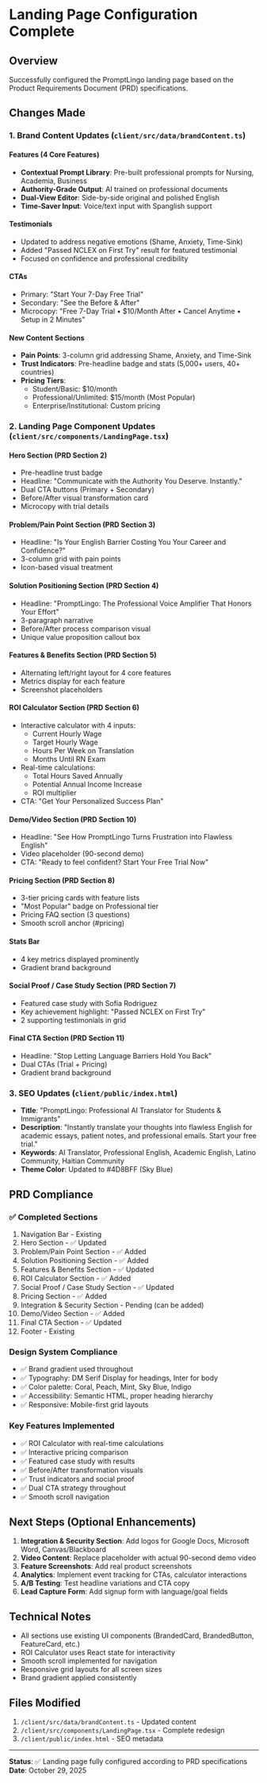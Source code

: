 # Landing Page Configuration Complete

## Overview
Successfully configured the PromptLingo landing page based on the Product Requirements Document (PRD) specifications.

## Changes Made

### 1. Brand Content Updates (`client/src/data/brandContent.ts`)

#### Features (4 Core Features)
- **Contextual Prompt Library**: Pre-built professional prompts for Nursing, Academia, Business
- **Authority-Grade Output**: AI trained on professional documents
- **Dual-View Editor**: Side-by-side original and polished English
- **Time-Saver Input**: Voice/text input with Spanglish support

#### Testimonials
- Updated to address negative emotions (Shame, Anxiety, Time-Sink)
- Added "Passed NCLEX on First Try" result for featured testimonial
- Focused on confidence and professional credibility

#### CTAs
- Primary: "Start Your 7-Day Free Trial"
- Secondary: "See the Before & After"
- Microcopy: "Free 7-Day Trial • $10/Month After • Cancel Anytime • Setup in 2 Minutes"

#### New Content Sections
- **Pain Points**: 3-column grid addressing Shame, Anxiety, and Time-Sink
- **Trust Indicators**: Pre-headline badge and stats (5,000+ users, 40+ countries)
- **Pricing Tiers**: 
  - Student/Basic: $10/month
  - Professional/Unlimited: $15/month (Most Popular)
  - Enterprise/Institutional: Custom pricing

### 2. Landing Page Component Updates (`client/src/components/LandingPage.tsx`)

#### Hero Section (PRD Section 2)
- Pre-headline trust badge
- Headline: "Communicate with the Authority You Deserve. Instantly."
- Dual CTA buttons (Primary + Secondary)
- Before/After visual transformation card
- Microcopy with trial details

#### Problem/Pain Point Section (PRD Section 3)
- Headline: "Is Your English Barrier Costing You Your Career and Confidence?"
- 3-column grid with pain points
- Icon-based visual treatment

#### Solution Positioning Section (PRD Section 4)
- Headline: "PromptLingo: The Professional Voice Amplifier That Honors Your Effort"
- 3-paragraph narrative
- Before/After process comparison visual
- Unique value proposition callout box

#### Features & Benefits Section (PRD Section 5)
- Alternating left/right layout for 4 core features
- Metrics display for each feature
- Screenshot placeholders

#### ROI Calculator Section (PRD Section 6)
- Interactive calculator with 4 inputs:
  - Current Hourly Wage
  - Target Hourly Wage
  - Hours Per Week on Translation
  - Months Until RN Exam
- Real-time calculations:
  - Total Hours Saved Annually
  - Potential Annual Income Increase
  - ROI multiplier
- CTA: "Get Your Personalized Success Plan"

#### Demo/Video Section (PRD Section 10)
- Headline: "See How PromptLingo Turns Frustration into Flawless English"
- Video placeholder (90-second demo)
- CTA: "Ready to feel confident? Start Your Free Trial Now"

#### Pricing Section (PRD Section 8)
- 3-tier pricing cards with feature lists
- "Most Popular" badge on Professional tier
- Pricing FAQ section (3 questions)
- Smooth scroll anchor (#pricing)

#### Stats Bar
- 4 key metrics displayed prominently
- Gradient brand background

#### Social Proof / Case Study Section (PRD Section 7)
- Featured case study with Sofia Rodriguez
- Key achievement highlight: "Passed NCLEX on First Try"
- 2 supporting testimonials in grid

#### Final CTA Section (PRD Section 11)
- Headline: "Stop Letting Language Barriers Hold You Back"
- Dual CTAs (Trial + Pricing)
- Gradient brand background

### 3. SEO Updates (`client/public/index.html`)

- **Title**: "PromptLingo: Professional AI Translator for Students & Immigrants"
- **Description**: "Instantly translate your thoughts into flawless English for academic essays, patient notes, and professional emails. Start your free trial."
- **Keywords**: AI Translator, Professional English, Academic English, Latino Community, Haitian Community
- **Theme Color**: Updated to #4D8BFF (Sky Blue)

## PRD Compliance

### ✅ Completed Sections
1. Navigation Bar - Existing
2. Hero Section - ✅ Updated
3. Problem/Pain Point Section - ✅ Added
4. Solution Positioning Section - ✅ Added
5. Features & Benefits Section - ✅ Updated
6. ROI Calculator Section - ✅ Added
7. Social Proof / Case Study Section - ✅ Updated
8. Pricing Section - ✅ Added
9. Integration & Security Section - Pending (can be added)
10. Demo/Video Section - ✅ Added
11. Final CTA Section - ✅ Updated
12. Footer - Existing

### Design System Compliance
- ✅ Brand gradient used throughout
- ✅ Typography: DM Serif Display for headings, Inter for body
- ✅ Color palette: Coral, Peach, Mint, Sky Blue, Indigo
- ✅ Accessibility: Semantic HTML, proper heading hierarchy
- ✅ Responsive: Mobile-first grid layouts

### Key Features Implemented
- ✅ ROI Calculator with real-time calculations
- ✅ Interactive pricing comparison
- ✅ Featured case study with results
- ✅ Before/After transformation visuals
- ✅ Trust indicators and social proof
- ✅ Dual CTA strategy throughout
- ✅ Smooth scroll navigation

## Next Steps (Optional Enhancements)

1. **Integration & Security Section**: Add logos for Google Docs, Microsoft Word, Canvas/Blackboard
2. **Video Content**: Replace placeholder with actual 90-second demo video
3. **Feature Screenshots**: Add real product screenshots
4. **Analytics**: Implement event tracking for CTAs, calculator interactions
5. **A/B Testing**: Test headline variations and CTA copy
6. **Lead Capture Form**: Add signup form with language/goal fields

## Technical Notes

- All sections use existing UI components (BrandedCard, BrandedButton, FeatureCard, etc.)
- ROI Calculator uses React state for interactivity
- Smooth scroll implemented for navigation
- Responsive grid layouts for all screen sizes
- Brand gradient applied consistently

## Files Modified

1. `/client/src/data/brandContent.ts` - Updated content
2. `/client/src/components/LandingPage.tsx` - Complete redesign
3. `/client/public/index.html` - SEO metadata

---

**Status**: ✅ Landing page fully configured according to PRD specifications
**Date**: October 29, 2025
